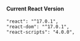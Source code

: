 #### Current React Version

```
"react": "^17.0.1",
"react-dom": "^17.0.1",
"react-scripts": "4.0.0",
```
